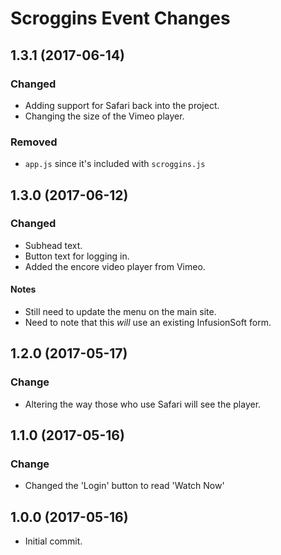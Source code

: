 # Scroggins Event Changes

## 1.3.1 (2017-06-14)

### Changed

* Adding support for Safari back into the project.
* Changing the size of the Vimeo player.

### Removed

* `app.js` since it's included with `scroggins.js`

## 1.3.0 (2017-06-12)

### Changed

* Subhead text.
* Button text for logging in.
* Added the encore video player from Vimeo.

#### Notes

* Still need to update the menu on the main site.
* Need to note that this _will_ use an existing InfusionSoft form.

## 1.2.0 (2017-05-17)

### Change

* Altering the way those who use Safari will see the player.

## 1.1.0 (2017-05-16)

### Change

* Changed the 'Login' button to read 'Watch Now'

## 1.0.0 (2017-05-16)

* Initial commit.